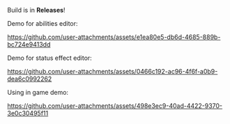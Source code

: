 Build is in **Releases**!


Demo for abilities editor:

https://github.com/user-attachments/assets/e1ea80e5-db6d-4685-889b-bc724e9413dd

Demo for status effect editor:



https://github.com/user-attachments/assets/0466c192-ac96-4f6f-a0b9-dea6c0992262

Using in game demo:



https://github.com/user-attachments/assets/498e3ec9-40ad-4422-9370-3e0c30495f11

